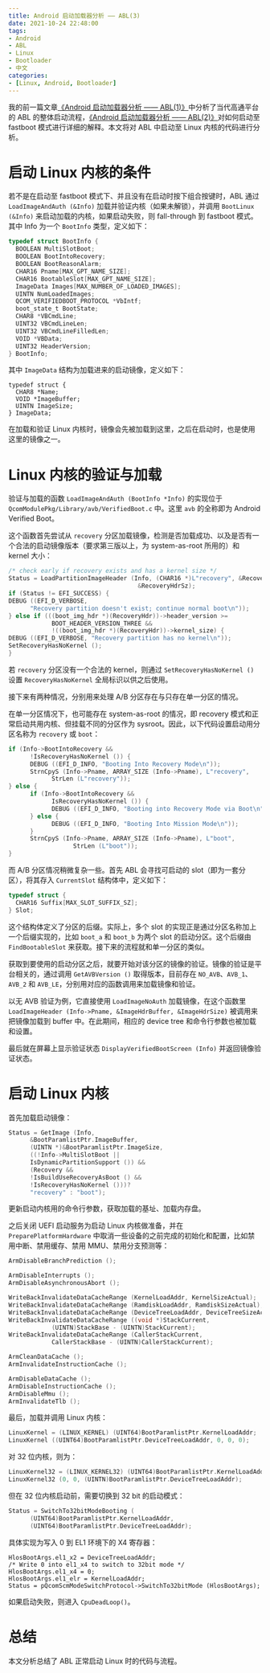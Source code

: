 ```yaml
---
title: Android 启动加载器分析 —— ABL(3)
date: 2021-10-24 22:48:00
tags:
- Android
- ABL
- Linux
- Bootloader
- 中文
categories:
- [Linux, Android, Bootloader]
---
```


我的前一篇文章[《Android 启动加载器分析 —— ABL(1)》](https://blog.inoki.cc/2021/10/17/android-bootloader-analysis-aboot/)中分析了当代高通平台的 ABL 的整体启动流程，[《Android 启动加载器分析 —— ABL(2)》](https://blog.inoki.cc/2021/10/22/android-bootloader-analysis-abl-2/)对如何启动至 fastboot 模式进行详细的解释。本文将对 ABL 中启动至 Linux 内核的代码进行分析。

# 启动 Linux 内核的条件

若不是在启动至 fastboot 模式下、并且没有在启动时按下组合按键时，ABL 通过 `LoadImageAndAuth (&Info)` 加载并验证内核（如果未解锁），并调用 `BootLinux (&Info)` 来启动加载的内核，如果启动失败，则 fall-through 到 fastboot 模式。其中 Info 为一个 `BootInfo` 类型，定义如下：

```c
typedef struct BootInfo {
  BOOLEAN MultiSlotBoot;
  BOOLEAN BootIntoRecovery;
  BOOLEAN BootReasonAlarm;
  CHAR16 Pname[MAX_GPT_NAME_SIZE];
  CHAR16 BootableSlot[MAX_GPT_NAME_SIZE];
  ImageData Images[MAX_NUMBER_OF_LOADED_IMAGES];
  UINTN NumLoadedImages;
  QCOM_VERIFIEDBOOT_PROTOCOL *VbIntf;
  boot_state_t BootState;
  CHAR8 *VBCmdLine;
  UINT32 VBCmdLineLen;
  UINT32 VBCmdLineFilledLen;
  VOID *VBData;
  UINT32 HeaderVersion;
} BootInfo;
```

其中 `ImageData` 结构为加载进来的启动镜像，定义如下：

```
typedef struct {
  CHAR8 *Name;
  VOID *ImageBuffer;
  UINTN ImageSize;
} ImageData;
```

在加载和验证 Linux 内核时，镜像会先被加载到这里，之后在启动时，也是使用这里的镜像之一。

# Linux 内核的验证与加载

验证与加载的函数 `LoadImageAndAuth (BootInfo *Info)` 的实现位于 `QcomModulePkg/Library/avb/VerifiedBoot.c` 中。这里 `avb` 的全称即为 Android Verified Boot。

这个函数首先尝试从 `recovery` 分区加载镜像，检测是否加载成功、以及是否有一个合法的启动镜像版本（要求第三版以上，为 system-as-root 所用的）和 kernel 大小：

```c
/* check early if recovery exists and has a kernel size */
Status = LoadPartitionImageHeader (Info, (CHAR16 *)L"recovery", &RecoveryHdr,
                                    &RecoveryHdrSz);
if (Status != EFI_SUCCESS) {
DEBUG ((EFI_D_VERBOSE,
      "Recovery partition doesn't exist; continue normal boot\n"));
} else if (((boot_img_hdr *)(RecoveryHdr))->header_version >=
            BOOT_HEADER_VERSION_THREE &&
            !((boot_img_hdr *)(RecoveryHdr))->kernel_size) {
DEBUG ((EFI_D_VERBOSE, "Recovery partition has no kernel\n"));
SetRecoveryHasNoKernel ();
}
```

若 `recovery` 分区没有一个合法的 kernel，则通过 `SetRecoveryHasNoKernel ()` 设置 `RecoveryHasNoKernel` 全局标识以供之后使用。

接下来有两种情况，分别用来处理 A/B 分区存在与只存在单一分区的情况。

在单一分区情况下，也可能存在 system-as-root 的情况，即 recovery 模式和正常启动共用内核、但挂载不同的分区作为 sysroot。因此，以下代码设置启动用分区名称为 `recovery` 或 `boot`：

```c
if (Info->BootIntoRecovery &&
      !IsRecoveryHasNoKernel ()) {
      DEBUG ((EFI_D_INFO, "Booting Into Recovery Mode\n"));
      StrnCpyS (Info->Pname, ARRAY_SIZE (Info->Pname), L"recovery",
            StrLen (L"recovery"));
} else {
      if (Info->BootIntoRecovery &&
            IsRecoveryHasNoKernel ()) {
            DEBUG ((EFI_D_INFO, "Booting into Recovery Mode via Boot\n"));
      } else {
            DEBUG ((EFI_D_INFO, "Booting Into Mission Mode\n"));
      }
      StrnCpyS (Info->Pname, ARRAY_SIZE (Info->Pname), L"boot",
                  StrLen (L"boot"));
}
```

而 A/B 分区情况稍微复杂一些。首先 ABL 会寻找可启动的 slot（即为一套分区），将其存入 `CurrentSlot` 结构体中，定义如下：

```c
typedef struct {
  CHAR16 Suffix[MAX_SLOT_SUFFIX_SZ];
} Slot;
```

这个结构体定义了分区的后缀。实际上，多个 slot 的实现正是通过分区名称加上一个后缀实现的，比如 `boot_a` 和 `boot_b` 为两个 slot 的启动分区。这个后缀由 `FindBootableSlot` 来获取。接下来的流程就和单一分区的类似。

获取到要使用的启动分区之后，就要开始对该分区的镜像的验证。镜像的验证是平台相关的，通过调用 `GetAVBVersion ()` 取得版本，目前存在 `NO_AVB`、`AVB_1`、`AVB_2` 和 `AVB_LE`，分别用对应的函数调用来加载镜像和验证。

以无 AVB 验证为例，它直接使用 `LoadImageNoAuth` 加载镜像，在这个函数里 `LoadImageHeader (Info->Pname, &ImageHdrBuffer, &ImageHdrSize)` 被调用来把镜像加载到 buffer 中。在此期间，相应的 device tree 和命令行参数也被加载和设置。

最后就在屏幕上显示验证状态 `DisplayVerifiedBootScreen (Info)` 并返回镜像验证状态。

# 启动 Linux 内核

首先加载启动镜像：

```c
Status = GetImage (Info,
      &BootParamlistPtr.ImageBuffer,
      (UINTN *)&BootParamlistPtr.ImageSize,
      ((!Info->MultiSlotBoot ||
      IsDynamicPartitionSupport ()) &&
      (Recovery &&
      !IsBuildUseRecoveryAsBoot () &&
      !IsRecoveryHasNoKernel ()))?
      "recovery" : "boot");
```

更新启动内核用的命令行参数，获取加载的基址、加载内存盘。

之后关闭 UEFI 启动服务为启动 Linux 内核做准备，并在 `PreparePlatformHardware` 中取消一些设备的之前完成的初始化和配置，比如禁用中断、禁用缓存、禁用 MMU、禁用分支预测等：

```c
ArmDisableBranchPrediction ();

ArmDisableInterrupts ();
ArmDisableAsynchronousAbort ();

WriteBackInvalidateDataCacheRange (KernelLoadAddr, KernelSizeActual);
WriteBackInvalidateDataCacheRange (RamdiskLoadAddr, RamdiskSizeActual);
WriteBackInvalidateDataCacheRange (DeviceTreeLoadAddr, DeviceTreeSizeActual);
WriteBackInvalidateDataCacheRange ((void *)StackCurrent,
            (UINTN)StackBase - (UINTN)StackCurrent);
WriteBackInvalidateDataCacheRange (CallerStackCurrent,
            CallerStackBase - (UINTN)CallerStackCurrent);

ArmCleanDataCache ();
ArmInvalidateInstructionCache ();

ArmDisableDataCache ();
ArmDisableInstructionCache ();
ArmDisableMmu ();
ArmInvalidateTlb ();
```

最后，加载并调用 Linux 内核：

```c
LinuxKernel = (LINUX_KERNEL) (UINT64)BootParamlistPtr.KernelLoadAddr;
LinuxKernel ((UINT64)BootParamlistPtr.DeviceTreeLoadAddr, 0, 0, 0);
```

对 32 位内核，则为：

```c
LinuxKernel32 = (LINUX_KERNEL32) (UINT64)BootParamlistPtr.KernelLoadAddr;
LinuxKernel32 (0, 0, (UINTN)BootParamlistPtr.DeviceTreeLoadAddr);
```

但在 32 位内核启动前，需要切换到 32 bit 的启动模式：

```c
Status = SwitchTo32bitModeBooting (
      (UINT64)BootParamlistPtr.KernelLoadAddr,
      (UINT64)BootParamlistPtr.DeviceTreeLoadAddr);
```

具体实现为写入 0 到 EL1 环境下的 X4 寄存器：

```
HlosBootArgs.el1_x2 = DeviceTreeLoadAddr;
/* Write 0 into el1_x4 to switch to 32bit mode */
HlosBootArgs.el1_x4 = 0;
HlosBootArgs.el1_elr = KernelLoadAddr;
Status = pQcomScmModeSwitchProtocol->SwitchTo32bitMode (HlosBootArgs);
```

如果启动失败，则进入 `CpuDeadLoop()`。

# 总结

本文分析总结了 ABL 正常启动 Linux 时的代码与流程。
